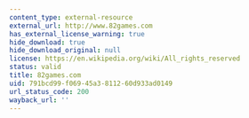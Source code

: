 ```yaml
---
content_type: external-resource
external_url: http://www.82games.com
has_external_license_warning: true
hide_download: true
hide_download_original: null
license: https://en.wikipedia.org/wiki/All_rights_reserved
status: valid
title: 82games.com
uid: 791bcd99-f069-45a3-8112-60d933ad0149
url_status_code: 200
wayback_url: ''
---
```

